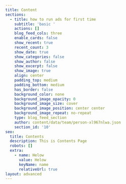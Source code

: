 ```yaml
---
title: Content
sections:
  - title: how to run ads for first time
    subtitle: 'basic '
    actions: []
    blog_feed_cols: three
    enable_cards: false
    show_recent: true
    recent_count: 3
    show_date: true
    show_categories: false
    show_author: false
    show_excerpt: false
    show_image: true
    align: center
    padding_top: medium
    padding_bottom: medium
    has_border: false
    background_color: none
    background_image_opacity: 0
    background_image_size: cover
    background_image_position: center center
    background_image_repeat: no-repeat
    type: blog_feed_section
    author: content/data/team/person-xl967nlwa.json
    section_id: '10'
seo:
  title: Contents
  description: This is Contents Page
  robots: []
  extra:
    - name: Helow
      value: Helow
      keyName: name
      relativeUrl: true
layout: advanced
---
```

